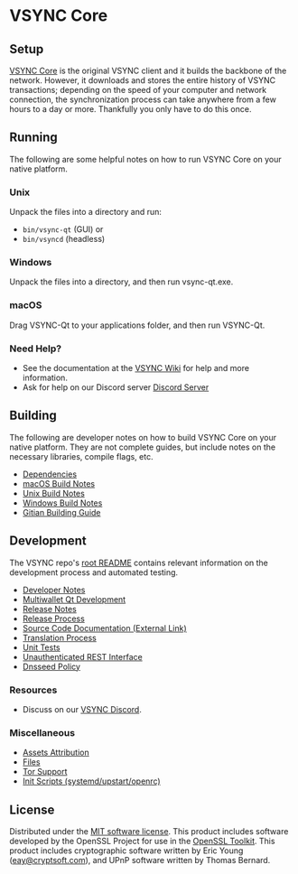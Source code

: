 VSYNC Core
=============

Setup
---------------------
[VSYNC Core](http://cri.eco/wallet) is the original VSYNC client and it builds the backbone of the network. However, it downloads and stores the entire history of VSYNC transactions; depending on the speed of your computer and network connection, the synchronization process can take anywhere from a few hours to a day or more. Thankfully you only have to do this once.

Running
---------------------
The following are some helpful notes on how to run VSYNC Core on your native platform.

### Unix

Unpack the files into a directory and run:

- `bin/vsync-qt` (GUI) or
- `bin/vsyncd` (headless)

### Windows

Unpack the files into a directory, and then run vsync-qt.exe.

### macOS

Drag VSYNC-Qt to your applications folder, and then run VSYNC-Qt.

### Need Help?

* See the documentation at the [VSYNC Wiki](https://github.com/Carbon-Reduction-Initiative/VSYNC/wiki)
for help and more information.
* Ask for help on our Discord server [Discord Server](https://discord.gg/m9CwKFp)

Building
---------------------
The following are developer notes on how to build VSYNC Core on your native platform. They are not complete guides, but include notes on the necessary libraries, compile flags, etc.

- [Dependencies](dependencies.md)
- [macOS Build Notes](build-osx.md)
- [Unix Build Notes](build-unix.md)
- [Windows Build Notes](build-windows.md)
- [Gitian Building Guide](gitian-building.md)

Development
---------------------
The VSYNC repo's [root README](/README.md) contains relevant information on the development process and automated testing.

- [Developer Notes](developer-notes.md)
- [Multiwallet Qt Development](multiwallet-qt.md)
- [Release Notes](release-notes.md)
- [Release Process](release-process.md)
- [Source Code Documentation (External Link)](https://www.fuzzbawls.pw/vsync/doxygen/)
- [Translation Process](translation_process.md)
- [Unit Tests](unit-tests.md)
- [Unauthenticated REST Interface](REST-interface.md)
- [Dnsseed Policy](dnsseed-policy.md)

### Resources
* Discuss on our [VSYNC Discord](https://discord.gg/m9CwKFp).

### Miscellaneous
- [Assets Attribution](assets-attribution.md)
- [Files](files.md)
- [Tor Support](tor.md)
- [Init Scripts (systemd/upstart/openrc)](init.md)

License
---------------------
Distributed under the [MIT software license](/COPYING).
This product includes software developed by the OpenSSL Project for use in the [OpenSSL Toolkit](https://www.openssl.org/). This product includes
cryptographic software written by Eric Young ([eay@cryptsoft.com](mailto:eay@cryptsoft.com)), and UPnP software written by Thomas Bernard.
